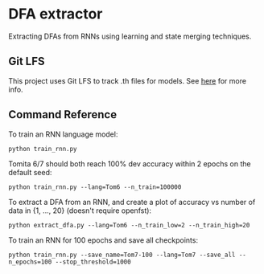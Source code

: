 # DFA extractor

Extracting DFAs from RNNs using learning and state merging techniques.

## Git LFS

This project uses Git LFS to track .th files for models. See [here](https://git-lfs.github.com/) for more info.


## Command Reference

To train an RNN language model:
```shell
python train_rnn.py
```

Tomita 6/7 should both reach 100% dev accuracy within 2 epochs on the default seed:
```shell
python train_rnn.py --lang=Tom6 --n_train=100000
```

To extract a DFA from an RNN, and create a plot of accuracy vs number of data in {1, ..., 20} (doesn't require openfst):
```shell
python extract_dfa.py --lang=Tom6 --n_train_low=2 --n_train_high=20
```

To train an RNN for 100 epochs and save all checkpoints:
```shell
python train_rnn.py --save_name=Tom7-100 --lang=Tom7 --save_all --n_epochs=100 --stop_threshold=1000
```